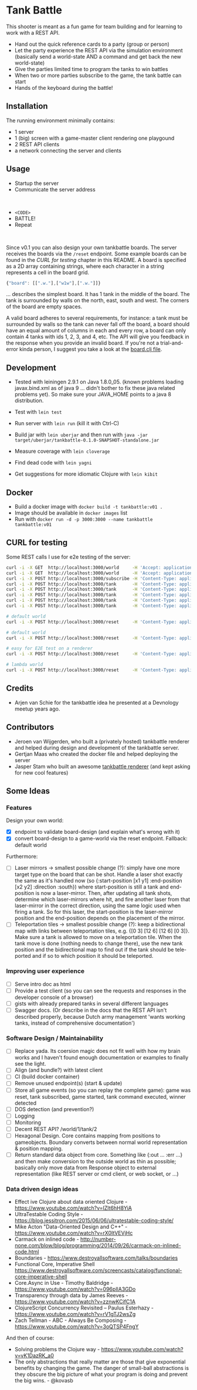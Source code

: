# Tank Battle

This shooter is meant as a fun game for team building and for learning to work
with a REST API.

- Hand out the quick reference cards to a party (group or person)
- Let the party experience the REST API via the simulation environment
  (basically send a world-state AND a command and get back the new world-state)
- Give the parties limited time to program the tanks to win battles
- When two or more parties subscribe to the game, the tank battle can start
- Hands of the keyboard during the battle!

## Installation

The running environment minimally contains:

- 1 server
- 1 (big) screen with a game-master client rendering one playgound
- 2 REST API clients
- a network connecting the server and clients

## Usage

- Startup the server
- Communicate the server address

</br>

- `<CODE>`
- BATTLE!
- Repeat

</br>

Since v0.1 you can also design your own tankbattle boards. The server receives
the boards via the `/reset` endpoint. Some example boards can be found in the
*CURL for testing* chapter in this README. A board is specified as a 2D array
containing strings, where each character in a string represents a cell in the
board grid.

``` javascript
{"board": [[".w."],["w1w"],[".w."]]}
```

... describes the simplest board. It has 1 tank in the middle of the board. The
tank is surrounded by walls on the north, east, south and west. The corners of
the board are empty spaces.

A valid board adheres to several requirements, for instance: a tank must be
surrounded by walls so the tank can never fall off the board, a board should
have an equal amount of columns in each and every row, a board can only contain
4 tanks with ids 1, 2, 3, and 4, etc. The API will give you feedback in the
response when you provide an invalid board. If you're not a trial-and-error
kinda person, I suggest you take a look at the [board.clj
file](https://github.com/mmzsource/tankbattle/blob/master/src/tankbattle/board.clj).

## Development

- Tested with leiningen 2.9.1 on Java 1.8.0_05. (known problems loading
  javax.bind.xml as of java 9 ... didn't bother to fix these java related
  problems yet). So make sure your JAVA_HOME points to a java 8 distribution.

- Test with `lein test`
- Run server with `lein run` (kill it with Ctrl-C)
- Build jar with `lein uberjar` and then run with `java -jar target/uberjar/tankbattle-0.1.0-SNAPSHOT-standalone.jar`
- Measure coverage with `lein cloverage`
- Find dead code with `lein yagni`
- Get suggestions for more idiomatic Clojure with `lein kibit`

## Docker

- Build a docker image with `docker build -t tankbattle:v01 .`
- Image should be available in `docker images` list
- Run with `docker run -d -p 3000:3000 --name tankbattle tankbattle:v01`

## CURL for testing

Some REST calls I use for e2e testing of the server:

``` bash
curl -i -X GET  http://localhost:3000/world     -H 'Accept: application/edn'
curl -i -X GET  http://localhost:3000/world     -H 'Accept: application/json'
curl -i -X POST http://localhost:3000/subscribe -H 'Content-Type: application/json' -d '{"name": "Dr.Strange"}'
curl -i -X POST http://localhost:3000/tank      -H 'Content-Type: application/json' -d '{"tankid": 1, "command": "north"}'
curl -i -X POST http://localhost:3000/tank      -H 'Content-Type: application/json' -d '{"tankid": 1, "command": "east"}'
curl -i -X POST http://localhost:3000/tank      -H 'Content-Type: application/json' -d '{"tankid": 1, "command": "south"}'
curl -i -X POST http://localhost:3000/tank      -H 'Content-Type: application/json' -d '{"tankid": 1, "command": "west"}'
curl -i -X POST http://localhost:3000/tank      -H 'Content-Type: application/json' -d '{"tankid": 1, "command": "fire"}'

# default world
curl -i -X POST http://localhost:3000/reset     -H 'Content-Type: application/json' -d '{"secret": "do not cheat!"}'

# default world
curl -i -X POST http://localhost:3000/reset     -H 'Content-Type: application/json' -H 'Accept: application/json' -d '{"secret": "do not cheat!", "board": [["wwwwwwwwwwww"], ["w....1.....w"], ["w..........w"], ["w...tttt...w"], ["w..t....t..w"], ["w..t....t.4w"], ["w3.t....t..w"], ["w..t....t..w"], ["w...tttt...w"], ["w..........w"], ["w.....2....w"], ["wwwwwwwwwwww"]]}'

# easy for E2E test on a renderer
curl -i -X POST http://localhost:3000/reset     -H 'Content-Type: application/json' -H 'Accept: application/json' -d '{"secret": "do not cheat!", "board": [[".wwwww."], ["w1.t.2w"], [".wwwww."]]}'

# lambda world
curl -i -X POST http://localhost:3000/reset     -H 'Content-Type: application/json' -H 'Accept: application/json' -d '{"secret": "do not cheat!", "board": [["wwwwwww.............."],["w1.....w............."],["wwww....w............"],["....w....w..........."],[".....w....w.........."],["......w....w........."],[".......wttttw........"],["......wttttttw......."],[".....wttttttttw......"],["....w....ww....w....."],["...w....w..w....w...."],["..w....w....w....wwww"],[".w2...w......w.....3w"],["wwwwww........wwwwwww"]]}'

```

## Credits

- Arjen van Schie for the tankbattle idea he presented at a Devnology meetup
  years ago.

## Contributors

- Jeroen van Wijgerden, who built a (privately hosted) tankbattle renderer and
  helped during design and development of the tankbattle server.
- Gertjan Maas who created the docker file and helped deploying the server
- Jasper Stam who built an awesome [tankbattle
  renderer](https://github.com/stam/tankbattle-renderer) (and kept asking for
  new cool features)

## Some Ideas

### Features

Design your own world:

- [X] endpoint to validate board-design (and explain what's wrong with it)
- [X] convert board-design to a game-world via the reset endpoint. Fallback: default world

Furthermore:

- [ ] Laser mirrors -> smallest possible change (?): simply have one more target
      type on the board that can be shot. Handle a laser shot exactly the same
      as it's handled now (so {:start-position [x1 y1] :end-position [x2 y2]
      :direction :south}) where start-position is still a tank and end-position
      is now a laser-mirror. Then, after updating all tank shots, determine
      which laser-mirrors where hit, and fire another laser from that
      laser-mirror in the correct direction, using the same logic used when
      firing a tank. So for this laser, the start-position is the laser-mirror
      position and the end-position depends on the placement of the mirror.
- [ ] Teleportation tiles -> smallest possible change (?): keep a bidirectional
      map with links between teleportation tiles, e.g. {[0 3] [12 6] [12 6] [0
      3]}. Make sure a tank is allowed to move on a teleportation tile. When the
      tank move is done (nothing needs to change there), use the new tank
      position and the bidirectional map to find out if the tank should be
      tele-ported and if so to which position it should be teleported.

### Improving user experience

- [ ] Serve intro doc as html
- [ ] Provide a test client (so you can see the requests and responses in the
      developer console of a browser)
- [ ] gists with already prepared tanks in several different languages
- [ ] Swagger docs. (Or describe in the docs that the REST API isn't described
  properly, because Dutch army management 'wants working tanks, instead of
  comprehensive documentation')

### Software Design / Maintainability

- [ ] Replace yada. Its coersion magic does not fit well with how my brain works
      and I haven't found enough documentation or examples to finally see the
      light.
- [ ] Align (and bundle?) with latest client
- [ ] CI (build docker container)
- [ ] Remove unused endpoint(s) (start & update)
- [ ] Store all game events (so you can replay the complete game): game was
  reset, tank subscribed, game started, tank command executed, winner detected
- [ ] DOS detection (and prevention?)
- [ ] Logging
- [ ] Monitoring
- [ ] Decent REST API? /world/1/tank/2
- [ ] Hexagonal Design. Core contains mapping from positions to gameobjects.
      Boundary converts between normal world representation & position mapping.
- [ ] Return standard data object from core. Something like {:out ... :err ...}
      and then make conversion to the outside world as thin as possible;
      basically only move data from Response object to external representation
      (like REST server or cmd client, or web socket, or ...)

### Data driven design ideas

- Effect ive Clojure about data oriented Clojure -
  https://www.youtube.com/watch?v=IZlt6hH8YiA
- UltraTestable Coding Style -
  https://blog.jessitron.com/2015/06/06/ultratestable-coding-style/
- Mike Acton "Data-Oriented Design and C++" -
  https://www.youtube.com/watch?v=rX0ItVEVjHc
- Carmack on inlined code -
  http://number-none.com/blow/blog/programming/2014/09/26/carmack-on-inlined-code.html
- Boundaries - https://www.destroyallsoftware.com/talks/boundaries
- Functional Core, Imperative Shell
  https://www.destroyallsoftware.com/screencasts/catalog/functional-core-imperative-shell
- Core.Async in Use - Timothy Baldridge - https://www.youtube.com/watch?v=096pIlA3GDo
- Transparency through data by James Reeves - https://www.youtube.com/watch?v=zznwKCifC1A
- ClojureScript Concurrency Revisited – Paulus Esterhazy - https://www.youtube.com/watch?v=rV1gTJ2wsZg
- Zach Tellman - ABC - Always Be Composing - https://www.youtube.com/watch?v=3oQTSP4FngY

And then of course:

- Solving problems the Clojure way - https://www.youtube.com/watch?v=vK1DazRK_a0
- The only abstractions that really matter are those that give exponential
  benefits by changing the game. The danger of small-ball abstractions is they
  obscure the big picture of what your program is doing and prevent the big
  wins. - @kovasb
